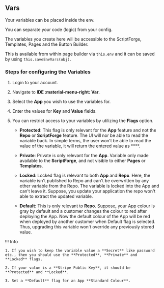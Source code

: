 ## Vars

Your variables can be placed inside the env.

You can separate your code (logic) from your config.

The variables you create here will be accessible to the ScriptForge, Templates, Pages and the Button Builder.

This is available from within page builder via `this.env` and it can be saved by using `this.saveEnvVars(obj)`.

### Steps for configuring the Variables

1. Login to your account.

2. Navigate to **IDE :material-menu-right: Var**.
3. Select the **App** you wish to use the variables for.

4. Enter the values for **Key** and **Value** fields.

5. You can restrict access to your variables by utilizing the **Flags** option.

    + **Protected**: This flag is only relevant for the **App** feature and not the **Repo** or **ScriptForge** feature. The UI will nor be able to read the variable back. In simple terms, the user won't be able to read the value of the variable, it will return the entered value as ****.

    + **Private**: Private is only relevant for the **App**. Variable only made available to the **ScriptForge**, and not visible to either **Pages** or **Templates**.

    + **Locked**: Locked flag is relevant to both **App** and **Repo**. Here, the variable isn't published to Repo and can't be overwritten by any other variable from the Repo. The variable is locked into the App and can't leave it. Suppose, you update your application the repo won't able to extract the updated variable.

    + **Default**: This is only relevant to **Repo**. Suppose, your App colour is gray by default and a customer changes the colour to red after deploying the App. Now the default colour of the App will be red when deployed by another customer when Default flag is selected. Thus, upgrading this variable won't override any previously stored value.

!!! Info

    1. If you wish to keep the variable value a **Secret** like password etc., then you should use the **Protected**, **Private** and **Locked** flags.

    2. If your value is a **Stripe Public Key**, it should be **Protected** and **Locked**.

    3. Set a **Default** flag for an App **Standard Colour**.
